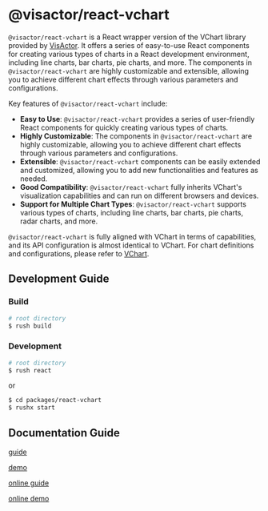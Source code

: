 # @visactor/react-vchart

`@visactor/react-vchart` is a React wrapper version of the VChart library provided by [VisActor](visactor.io). It offers a series of easy-to-use React components for creating various types of charts in a React development environment, including line charts, bar charts, pie charts, and more. The components in `@visactor/react-vchart` are highly customizable and extensible, allowing you to achieve different chart effects through various parameters and configurations.

Key features of `@visactor/react-vchart` include:

- **Easy to Use**: `@visactor/react-vchart` provides a series of user-friendly React components for quickly creating various types of charts.
- **Highly Customizable**: The components in `@visactor/react-vchart` are highly customizable, allowing you to achieve different chart effects through various parameters and configurations.
- **Extensible**: `@visactor/react-vchart` components can be easily extended and customized, allowing you to add new functionalities and features as needed.
- **Good Compatibility**: `@visactor/react-vchart` fully inherits VChart's visualization capabilities and can run on different browsers and devices.
- **Support for Multiple Chart Types**: `@visactor/react-vchart` supports various types of charts, including line charts, bar charts, pie charts, radar charts, and more.

`@visactor/react-vchart` is fully aligned with VChart in terms of capabilities, and its API configuration is almost identical to VChart. For chart definitions and configurations, please refer to [VChart](https://www.visactor.io/vchart).

## Development Guide

### Build

```bash
# root directory
$ rush build
```

### Development

```bash
# root directory
$ rush react
```

or

```bash
$ cd packages/react-vchart
$ rushx start
```

## Documentation Guide

[guide](https://github.com/VisActor/VChart/blob/develop/docs/assets/guide/zh/tutorial_docs/Cross-terminal_and_Developer_Ecology/react.md)

[demo](https://github.com/VisActor/VChart/tree/develop/docs/assets/examples-react)

[online guide](https://www.visactor.io/vchart/guide/tutorial_docs/Cross-terminal_and_Developer_Ecology/react)

[online demo](https://www.visactor.io/vchart/example-react)